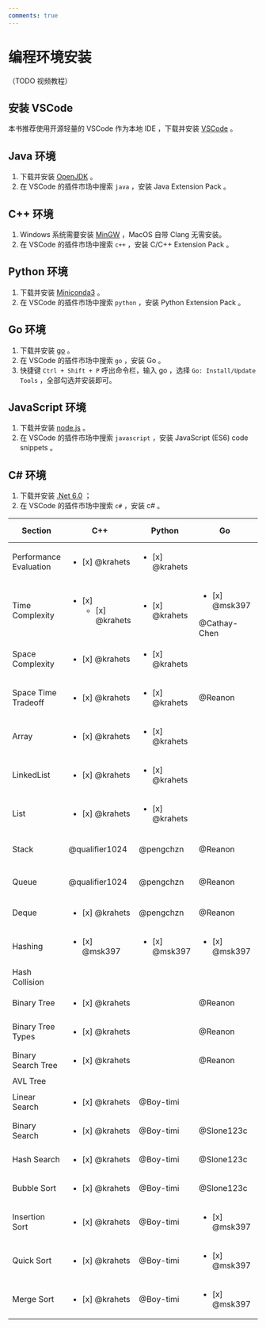 ```yaml
---
comments: true
---
```


# 编程环境安装

（TODO 视频教程）

## 安装 VSCode

本书推荐使用开源轻量的 VSCode 作为本地 IDE ，下载并安装 [VSCode](https://code.visualstudio.com/) 。

## Java 环境

1. 下载并安装 [OpenJDK](https://jdk.java.net/18/) 。
2. 在 VSCode 的插件市场中搜索 `java` ，安装 Java Extension Pack 。

## C++ 环境

1. Windows 系统需要安装 [MinGW](https://www.mingw-w64.org/downloads/) ，MacOS 自带 Clang 无需安装。
2. 在 VSCode 的插件市场中搜索 `c++` ，安装 C/C++ Extension Pack 。

## Python 环境

1. 下载并安装 [Miniconda3](https://docs.conda.io/en/latest/miniconda.html) 。
2. 在 VSCode 的插件市场中搜索 `python` ，安装 Python Extension Pack 。

## Go 环境

1. 下载并安装 [go](https://go.dev/dl/) 。
2. 在 VSCode 的插件市场中搜索 `go` ，安装 Go 。
3. 快捷键 `Ctrl + Shift + P` 呼出命令栏，输入 go ，选择 `Go: Install/Update Tools` ，全部勾选并安装即可。

## JavaScript 环境

1. 下载并安装 [node.js](https://nodejs.org/en/) 。
2. 在 VSCode 的插件市场中搜索 `javascript` ，安装 JavaScript (ES6) code snippets 。

## C# 环境

1. 下载并安装 [.Net 6.0](https://dotnet.microsoft.com/en-us/download) ；
2. 在 VSCode 的插件市场中搜索 `c#` ，安装 c# 。




Section | C++ | Python | Go | JavaScript #120 | TypeScript #121 | C | C# | Rust #112
-- | -- | -- | -- | -- | -- | -- | -- | --
Performance Evaluation | <ul><li>[x] @krahets </li></ul> | <ul><li>[x] @krahets </li></ul> |   |   |   |   |   |  
Time Complexity | <ul><li>[x] <ul><li>[x] @krahets </li></ul> </li></ul> | <ul><li>[x] @krahets </li></ul> | <ul><li>[x] @msk397 </li></ul> @Cathay-Chen |   |   |   |   |  
Space Complexity | <ul><li>[x] @krahets </li></ul> | <ul><li>[x] @krahets </li></ul> |   |   |   |   |   |  
Space Time Tradeoff | <ul><li>[x] @krahets </li></ul> | <ul><li>[x] @krahets </li></ul> | @Reanon | @gyt95 | @gyt95 |   |   |  
Array | <ul><li>[x] @krahets </li></ul> | <ul><li>[x] @krahets </li></ul> |   | @IsChristina | @justin-tse |   | @mingXta |  
LinkedList | <ul><li>[x] @krahets </li></ul> | <ul><li>[x] @krahets </li></ul> |   | @justin-tse @IsChristina | @justin-tse |   | @mingXta |  
List | <ul><li>[x] @krahets </li></ul> | <ul><li>[x] @krahets </li></ul> |   | @justin-tse @IsChristina | @justin-tse |   |   |  
Stack | @qualifier1024 | @pengchzn | @Reanon | @S-N-O-R-L-A-X (brewing) | @S-N-O-R-L-A-X (brewing) |   |   |  
Queue | @qualifier1024 | @pengchzn | @Reanon | @S-N-O-R-L-A-X (brewing) | @S-N-O-R-L-A-X (brewing) |   |   |  
Deque | <ul><li>[x] @krahets </li></ul> | @pengchzn | @Reanon |   |   |   |   |  
Hashing | <ul><li>[x] @msk397 </li></ul> | <ul><li>[x] @msk397 </li></ul> | <ul><li>[x] @msk397 </li></ul> |   |   |   |  
Hash Collision |   |   |   |   |   |   |   |  
Binary Tree | <ul><li>[x] @krahets </li></ul> |   | @Reanon | @IsChristina | @justin-tse |   |   |  
Binary Tree Types | <ul><li>[x] @krahets </li></ul> |   | @Reanon | @IsChristina | @justin-tse |   |   |  
Binary Search Tree | <ul><li>[x] @krahets </li></ul> |   | @Reanon | @IsChristina | @justin-tse |   |   |  
AVL Tree |   |   |   |   |   |   |   |  
Linear Search | <ul><li>[x] @krahets </li></ul> | @Boy-timi |   |   |   |   |   |  
Binary Search | <ul><li>[x] @krahets </li></ul> | @Boy-timi | @Slone123c |   |   |   |   |  
Hash Search | <ul><li>[x] @krahets </li></ul> | @Boy-timi | @Slone123c |   |   |   |   |  
Bubble Sort | <ul><li>[x] @krahets </li></ul> | @Boy-timi | @Slone123c | @IsChristina | @justin-tse |   |   |  
Insertion Sort | <ul><li>[x] @krahets </li></ul> | @Boy-timi | <ul><li>[x] @msk397 </li></ul> | @IsChristina | @justin-tse |   |   |  
Quick Sort | <ul><li>[x] @krahets </li></ul> | @Boy-timi | <ul><li>[x] @msk397 </li></ul> | @IsChristina | @justin-tse |   |   |  
Merge Sort | <ul><li>[x] @krahets </li></ul> | @Boy-timi | <ul><li>[x] @msk397 </li></ul> | @IsChristina | @justin-tse |   |   |  
